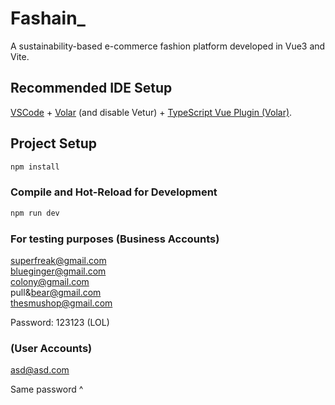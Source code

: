 # Fashain\_

A sustainability-based e-commerce fashion platform developed in Vue3 and Vite.

## Recommended IDE Setup

[VSCode](https://code.visualstudio.com/) + [Volar](https://marketplace.visualstudio.com/items?itemName=Vue.volar) (and disable Vetur) + [TypeScript Vue Plugin (Volar)](https://marketplace.visualstudio.com/items?itemName=Vue.vscode-typescript-vue-plugin).

## Project Setup

```sh
npm install
```

### Compile and Hot-Reload for Development

```sh
npm run dev
```

### For testing purposes (Business Accounts)

superfreak@gmail.com <br> blueginger@gmail.com <br> colony@gmail.com <br> pull&bear@gmail.com <br> thesmushop@gmail.com

Password: 123123 (LOL)

### (User Accounts)

asd@asd.com

Same password ^

